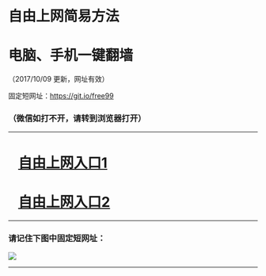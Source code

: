 ﻿# 自由上网简易方法

# 电脑、手机一键翻墙

（2017/10/09 更新，网址有效）

固定短网址：https://git.io/free99

### （微信如打不开，请转到浏览器打开）


***





# &nbsp;&nbsp; <a href="http://ft726028484.fwq-tz-1001.info/fwqtz01.html?t=10090014482 " target="_blank">自由上网入口1</a>
# &nbsp;&nbsp; <a href="http://ft11383824.fwq-tz-1002.info/fwqtz02.html?t=10090015556 " target="_blank">自由上网入口2</a>
***

### 请记住下图中固定短网址：

<img src="https://s3-us-west-2.amazonaws.com/fwq-1001/yjfq-20170905okok.png" /> 


***

